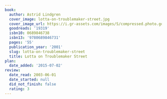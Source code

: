 ```yaml
---
book:
  author: Astrid Lindgren
  cover_image: lotta-on-troublemaker-street.jpg
  cover_image_url: https://i.gr-assets.com/images/S/compressed.photo.goodreads.com/books/1348578002l/19319.jpg
  goodreads: '19319'
  isbn10: 0689846738
  isbn13: '9780689846731'
  pages: '55'
  publication_year: '2001'
  slug: lotta-on-troublemaker-street
  title: Lotta on Troublemaker Street
plan:
  date_added: '2015-07-02'
review:
  date_read: 2003-06-01
  date_started: null
  did_not_finish: false
  rating: 3
---
```

